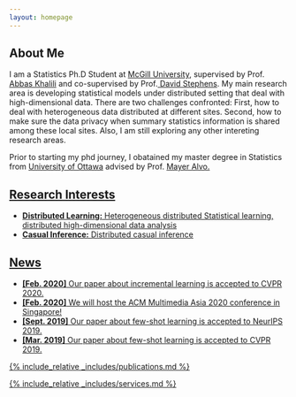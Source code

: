 ```yaml
---
layout: homepage
---
```


## About Me

I am a Statistics Ph.D Student at <a href="https://www.mcgill.ca" target="_blank"> McGill University</a>, supervised by Prof.<a href="https://scholar.google.ca/citations?user=JEqpO-MAAAAJ&hl=en" target="_blank"> Abbas Khalili</a> and co-supervised by Prof.<a href="https://scholar.google.ca/citations?hl=en&user=NRlAymQAAAAJ" target="_blank"> David Stephens</a>. My main research area is developing statistical models under distributed setting that deal with high-dimensional data. There are two challenges confronted: First, how to deal with heterogeneous data distributed at different sites. Second, how to make sure the data privacy when summary statistics information is shared among these local sites. Also, I am still exploring any other intereting research areas. 

Prior to starting my phd journey, I obatained my master degree in Statistics from <a href="https://www.uottawa.ca/en" target = "_blank"> University of Ottawa</a> advised by Prof. <a href= "https://mysite.science.uottawa.ca/malvo" target = "_blank"> Mayer Alvo. 


## Research Interests

- **Distributed Learning:** Heterogeneous distributed Statistical learning, distributed high-dimensional data analysis
- **Casual Inference:** Distributed casual inference

## News

- **[Feb. 2020]** Our paper about incremental learning is accepted to CVPR 2020.
- **[Feb. 2020]** We will host the ACM Multimedia Asia 2020 conference in Singapore!
- **[Sept. 2019]** Our paper about few-shot learning is accepted to NeurIPS 2019.
- **[Mar. 2019]** Our paper about few-shot learning is accepted to CVPR 2019.

{% include_relative _includes/publications.md %}

{% include_relative _includes/services.md %}
